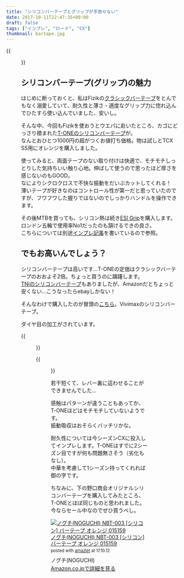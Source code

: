 ```yaml
---
title: "シリコンバーテープとグリップが手放せない"
date: 2017-10-11T22:47:35+09:00
draft: false
tags: ["インプレ", "ロード", "CX"]
thumbnail: bartape.jpg
---
```

{{<figure src="bartape.jpg">}}

## シリコンバーテープ(グリップ)の魅力

はじめに断っておくと、私はFizikの[クラシックバーテープ](http://amzn.to/2wQYIwn)をとんでもなく溺愛していて、耐久性と薄さ・適度なグリップ力に惚れ込んでひたすら使い込んでいました、安いし。

そんな中、今回もFizikを使おうとウエパに赴いたところ、カゴにどっさり積まれた[T-ONEのシリコンバーテープ](http://amzn.to/2hCrLNP)が。\
なんとおひとつ1000円の超がつくお値打ち価格。物は試しとTCX SS用にオレンジを購入しました。

使ってみると、両面テープのない取り付けは快適で、モチモチしっとりした気持ちいい触り心地。伸ばして使うので思ったほど厚さを感じないのもGOOD。\
なによりシクロクロスで不快な振動をだいぶカットしてくれる！\
薄いテープが好きなのはコントロール性が第一だと思っていたのですが、フワフワした握りではないのでしっかりハンドルを操作できます。

その後MTBを買っても、シリコン熱は続き[ESI Grip](http://amzn.to/2hCrLNP)を購入します。ロンドン五輪で使用率No1だったのも頷けるできの良さ。\
こちらについては別途[インプレ記事](https://blog.gensobunya.net/2017/04/mtbesi-grips-brand-x-ascend-dropper-post.html)を書いているので参照。

## でもお高いんでしょう？

シリコンバーテープは高いです…T-ONEの定価はクラシックバーテープのおおよそ2倍。ちょっと買うのに躊躇します。\
[TNiのシリコンバーテープ](http://amzn.to/2hDcgFA)もありましたが、Amazonだとちょっと安くない…こうなったらebayしかない！

そんなわけで購入したのが冒頭の[こちら](https://rover.ebay.com/rover/1/711-53200-19255-0/1?ff3=4&toolid=11800&pub=5575336615&campid=5338191852&mpre=http%3A%2F%2Fwww.ebay.com%2Fitm%2FVIVIMAX-2-5mm-Silicon-Road-Bike-Bicycle-Re-usable-Handlebar-Bar-Tape-Wrap-Plug%2F142225261383%3F_trkparms%3Daid%253D111001%2526algo%253DREC.SEED%2526ao%253D1%2526asc%253D41375%2526meid%253D890ccc7e3e80492fb6849836f8e0f69d%2526pid%253D100033%2526rk%253D2%2526rkt%253D6%2526sd%253D142225261383%26_trksid%3Dp2045573.c100033.m2042)。Vivimaxのシリコンバーテープ。

ダイヤ目の加工がされています。

{{<figure src="tape.jpg">}}

{{<figure src="bartape.jpg">}}

若干短くて、レバー裏に這わせることができませんでした…

感触はパターンが違うこともあってか、T-ONEほどはモチモチしていないようです。\
振動吸収はおそらくバッチリかな。

耐久性については今シーズンCXに投入してインプレします。T-ONEはすでに2シーズン目ですが何も問題無さそう（劣化もなし）。\
中華を考慮して1シーズン持ってくれれば御の字です。

ちなみに、下の野口商会オリジナルシリコンバーテープを購入してみたところ、T-ONEとほぼ同じものと思われました。
今ならセール中なのでぜひ買うべし。

<div class="amazlet-box" style="margin-bottom:0px;"><div class="amazlet-image" style="float:left;margin:0px 12px 1px 0px;"><a href="http://www.amazon.co.jp/exec/obidos/ASIN/B00UE4TQJI/gensobunya-22/ref=nosim/" name="amazletlink" target="_blank"><img src="https://images-fe.ssl-images-amazon.com/images/I/41qobBLFNOL._SL160_.jpg" alt="ノグチ(NOGUCHI) NBT-003 [シリコン] バーテープ オレンジ 015159" style="border: none;" /></a></div><div class="amazlet-info" style="line-height:120%; margin-bottom: 10px"><div class="amazlet-name" style="margin-bottom:10px;line-height:120%"><a href="http://www.amazon.co.jp/exec/obidos/ASIN/B00UE4TQJI/gensobunya-22/ref=nosim/" name="amazletlink" target="_blank">ノグチ(NOGUCHI) NBT-003 [シリコン] バーテープ オレンジ 015159</a><div class="amazlet-powered-date" style="font-size:80%;margin-top:5px;line-height:120%">posted with <a href="http://www.amazlet.com/" title="amazlet" target="_blank">amazlet</a> at 17.10.12</div></div><div class="amazlet-detail">ノグチ(NOGUCHI) <br /></div><div class="amazlet-sub-info" style="float: left;"><div class="amazlet-link" style="margin-top: 5px"><a href="http://www.amazon.co.jp/exec/obidos/ASIN/B00UE4TQJI/gensobunya-22/ref=nosim/" name="amazletlink" target="_blank">Amazon.co.jpで詳細を見る</a></div></div></div><div class="amazlet-footer" style="clear: left"></div></div>
